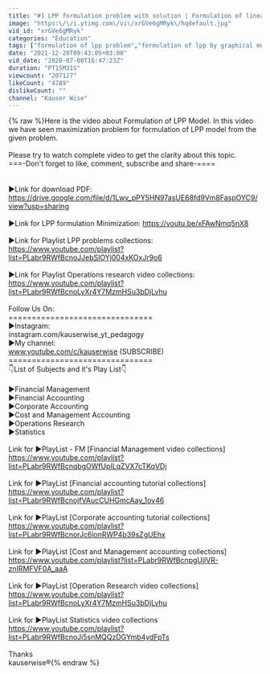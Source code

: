 ```yaml
---
title: "#1 LPP formulation problem with solution | Formulation of linear programming problems | kauserwise®"
image: "https:\/\/i.ytimg.com\/vi\/xrGVe6gMRyk\/hqdefault.jpg"
vid_id: "xrGVe6gMRyk"
categories: "Education"
tags: ["formulation of lpp problem","formulation of lpp by graphical method","formulation of lpp questions"]
date: "2021-12-20T09:43:05+03:00"
vid_date: "2020-07-08T16:47:23Z"
duration: "PT15M31S"
viewcount: "207127"
likeCount: "4789"
dislikeCount: ""
channel: "Kauser Wise"
---
```

{% raw %}Here is the video about Formulation of LPP Model. In this video we have seen maximization problem for formulation of LPP model from the given problem.<br /><br />Please try to watch complete video to get the clarity about this topic. <br />===-Don't forget to like, comment, subscribe and share-====<br /><br /><br />►Link for download PDF: <a rel="nofollow" target="blank" href="https://drive.google.com/file/d/1Lwv_pPY5HN97asUE68fd9Vm8FaspOYC9/view?usp=sharing">https://drive.google.com/file/d/1Lwv_pPY5HN97asUE68fd9Vm8FaspOYC9/view?usp=sharing</a><br /><br />►Link for LPP formulation Minimization: <a rel="nofollow" target="blank" href="https://youtu.be/xFAwNmq5nX8">https://youtu.be/xFAwNmq5nX8</a><br /><br />►Link for Playlist LPP problems collections: <a rel="nofollow" target="blank" href="https://www.youtube.com/playlist?list=PLabr9RWfBcnoJJebSlOYj004xKOxJr9o6">https://www.youtube.com/playlist?list=PLabr9RWfBcnoJJebSlOYj004xKOxJr9o6</a><br /><br />►Link for Playlist Operations research video collections: <a rel="nofollow" target="blank" href="https://www.youtube.com/playlist?list=PLabr9RWfBcnoLyXr4Y7MzmHSu3bDjLvhu">https://www.youtube.com/playlist?list=PLabr9RWfBcnoLyXr4Y7MzmHSu3bDjLvhu</a><br /><br />Follow Us On:<br />===============================<br />►Instagram:  <br />instagram.com/kauserwise_yt_pedagogy<br />►My channel: <br />www.youtube.com/c/kauserwise (SUBSCRIBE)<br />===============================<br />👇List of Subjects and it's Play List👇<br /><br />►Financial Management<br />►Financial Accounting<br />►Corporate Accounting<br />►Cost and Management Accounting<br />►Operations Research<br />►Statistics<br /><br />Link for ►PlayList - FM [Financial Management video collections] <a rel="nofollow" target="blank" href="https://www.youtube.com/playlist?list=PLabr9RWfBcnqbgOWfUpILqZVX7cTKqVDj">https://www.youtube.com/playlist?list=PLabr9RWfBcnqbgOWfUpILqZVX7cTKqVDj</a><br /><br />Link for ►PlayList [Financial accounting tutorial collections] <a rel="nofollow" target="blank" href="https://www.youtube.com/playlist?list=PLabr9RWfBcnojfVAucCUHGmcAay_1ov46">https://www.youtube.com/playlist?list=PLabr9RWfBcnojfVAucCUHGmcAay_1ov46</a><br /><br />Link for ►PlayList [Corporate accounting tutorial collections] <a rel="nofollow" target="blank" href="https://www.youtube.com/playlist?list=PLabr9RWfBcnorJc6lonRWP4b39sZgUEhx">https://www.youtube.com/playlist?list=PLabr9RWfBcnorJc6lonRWP4b39sZgUEhx</a><br /><br />Link for ►PlayList [Cost and Management accounting collections]  <a rel="nofollow" target="blank" href="https://www.youtube.com/playlist?list=PLabr9RWfBcnpgUjlVR-znIRMFVF0A_aaA">https://www.youtube.com/playlist?list=PLabr9RWfBcnpgUjlVR-znIRMFVF0A_aaA</a><br /><br />Link for ►PlayList [Operation Research video collections] <a rel="nofollow" target="blank" href="https://www.youtube.com/playlist?list=PLabr9RWfBcnoLyXr4Y7MzmHSu3bDjLvhu">https://www.youtube.com/playlist?list=PLabr9RWfBcnoLyXr4Y7MzmHSu3bDjLvhu</a><br /><br />Link for ►PlayList Statistics video collections  <a rel="nofollow" target="blank" href="https://www.youtube.com/playlist?list=PLabr9RWfBcnoJi5snMQQzDGYmb4ydFpTs">https://www.youtube.com/playlist?list=PLabr9RWfBcnoJi5snMQQzDGYmb4ydFpTs</a><br /><br />Thanks<br />kauserwise®{% endraw %}
